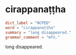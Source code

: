 # cirappanaṭṭha

``` toml
dict_label = "NCPED"
word = "cirappanaṭṭha"
summary = "long disappeared."
grammar_comment = "mfn."
```

long disappeared.

